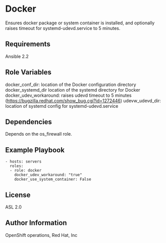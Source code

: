 Docker
=========

Ensures docker package or system container is installed, and optionally raises timeout for systemd-udevd.service to 5 minutes.

Requirements
------------

Ansible 2.2

Role Variables
--------------

docker_conf_dir: location of the Docker configuration directory
docker_systemd_dir location of the systemd directory for Docker
docker_udev_workaround: raises udevd timeout to 5 minutes (https://bugzilla.redhat.com/show_bug.cgi?id=1272446)
udevw_udevd_dir: location of systemd config for systemd-udevd.service

Dependencies
------------

Depends on the os_firewall role.

Example Playbook
----------------

    - hosts: servers
      roles:
      - role: docker
        docker_udev_workaround: "true"
        docker_use_system_container: False

License
-------

ASL 2.0

Author Information
------------------

OpenShift operations, Red Hat, Inc
